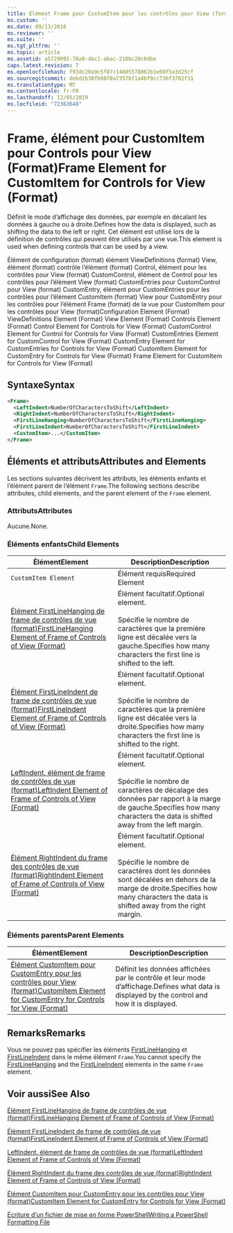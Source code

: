 ```yaml
---
title: Élément Frame pour CustomItem pour les contrôles pour View (format) | Microsoft Docs
ms.custom: ''
ms.date: 09/13/2016
ms.reviewer: ''
ms.suite: ''
ms.tgt_pltfrm: ''
ms.topic: article
ms.assetid: a5729091-78a9-4bc1-abac-210bc20c6dbe
caps.latest.revision: 7
ms.openlocfilehash: f93dc20a9c5f87c14605578062b1e60f5a3d25cf
ms.sourcegitcommit: debd2b38fb8070a7357bf1a4bf9cc736f3702f31
ms.translationtype: MT
ms.contentlocale: fr-FR
ms.lasthandoff: 12/05/2019
ms.locfileid: "72363648"
---
```

# <a name="frame-element-for-customitem-for-controls-for-view-format"></a><span data-ttu-id="3559a-102">Frame, élément pour CustomItem pour Controls pour View (Format)</span><span class="sxs-lookup"><span data-stu-id="3559a-102">Frame Element for CustomItem for Controls for View (Format)</span></span>

<span data-ttu-id="3559a-103">Définit le mode d’affichage des données, par exemple en décalant les données à gauche ou à droite.</span><span class="sxs-lookup"><span data-stu-id="3559a-103">Defines how the data is displayed, such as shifting the data to the left or right.</span></span> <span data-ttu-id="3559a-104">Cet élément est utilisé lors de la définition de contrôles qui peuvent être utilisés par une vue.</span><span class="sxs-lookup"><span data-stu-id="3559a-104">This element is used when defining controls that can be used by a view.</span></span>

<span data-ttu-id="3559a-105">Élément de configuration (format) élément ViewDefinitions (format) View, élément (format) contrôle l’élément (format) Control, élément pour les contrôles pour View (format) CustomControl, élément de Control pour les contrôles pour l’élément View (format) CustomEntries pour CustomControl pour View (format) CustomEntry, élément pour CustomEntries pour les contrôles pour l’élément CustomItem (format) View pour CustomEntry pour les contrôles pour l’élément Frame (format) de la vue pour CustomItem pour les contrôles pour View (format)</span><span class="sxs-lookup"><span data-stu-id="3559a-105">Configuration Element (Format) ViewDefinitions Element (Format) View Element (Format) Controls Element (Format) Control Element for Controls for View (Format) CustomControl Element for Control for Controls for View (Format) CustomEntries Element for CustomControl for View (Format) CustomEntry Element for CustomEntries for Controls for View (Format) CustomItem Element for CustomEntry for Controls for View (Format) Frame Element for CustomItem for Controls for View (Format)</span></span>

## <a name="syntax"></a><span data-ttu-id="3559a-106">Syntaxe</span><span class="sxs-lookup"><span data-stu-id="3559a-106">Syntax</span></span>

```xml
<Frame>
  <LeftIndent>NumberOfCharactersToShift</LeftIndent>
  <RightIndent>NumberOfCharactersToShift</RightIndent>
  <FirstLineHanging>NumberOfCharactersToShift</FirstLineHanging>
  <FirstLineIndent>NumberOfCharactersToShift</FirstLineIndent>
  <CustomItem>...</CustomItem>
</Frame>
```

## <a name="attributes-and-elements"></a><span data-ttu-id="3559a-107">Éléments et attributs</span><span class="sxs-lookup"><span data-stu-id="3559a-107">Attributes and Elements</span></span>

<span data-ttu-id="3559a-108">Les sections suivantes décrivent les attributs, les éléments enfants et l’élément parent de l’élément `Frame`.</span><span class="sxs-lookup"><span data-stu-id="3559a-108">The following sections describe attributes, child elements, and the parent element of the `Frame` element.</span></span>

### <a name="attributes"></a><span data-ttu-id="3559a-109">Attributs</span><span class="sxs-lookup"><span data-stu-id="3559a-109">Attributes</span></span>

<span data-ttu-id="3559a-110">Aucune.</span><span class="sxs-lookup"><span data-stu-id="3559a-110">None.</span></span>

### <a name="child-elements"></a><span data-ttu-id="3559a-111">Éléments enfants</span><span class="sxs-lookup"><span data-stu-id="3559a-111">Child Elements</span></span>

|<span data-ttu-id="3559a-112">Élément</span><span class="sxs-lookup"><span data-stu-id="3559a-112">Element</span></span>|<span data-ttu-id="3559a-113">Description</span><span class="sxs-lookup"><span data-stu-id="3559a-113">Description</span></span>|
|-------------|-----------------|
|`CustomItem Element`|<span data-ttu-id="3559a-114">Élément requis</span><span class="sxs-lookup"><span data-stu-id="3559a-114">Required Element</span></span>|
|[<span data-ttu-id="3559a-115">Élément FirstLineHanging de frame de contrôles de vue (format)</span><span class="sxs-lookup"><span data-stu-id="3559a-115">FirstLineHanging Element of Frame of Controls of View (Format)</span></span>](./firstlinehanging-element-for-frame-for-controls-for-view-format.md)|<span data-ttu-id="3559a-116">Élément facultatif.</span><span class="sxs-lookup"><span data-stu-id="3559a-116">Optional element.</span></span><br /><br /> <span data-ttu-id="3559a-117">Spécifie le nombre de caractères que la première ligne est décalée vers la gauche.</span><span class="sxs-lookup"><span data-stu-id="3559a-117">Specifies how many characters the first line is shifted to the left.</span></span>|
|[<span data-ttu-id="3559a-118">Élément FirstLineIndent de frame de contrôles de vue (format)</span><span class="sxs-lookup"><span data-stu-id="3559a-118">FirstLineIndent Element of Frame of Controls of View (Format)</span></span>](./firstlineindent-element-for-frame-for-controls-for-view-format.md)|<span data-ttu-id="3559a-119">Élément facultatif.</span><span class="sxs-lookup"><span data-stu-id="3559a-119">Optional element.</span></span><br /><br /> <span data-ttu-id="3559a-120">Spécifie le nombre de caractères que la première ligne est décalée vers la droite.</span><span class="sxs-lookup"><span data-stu-id="3559a-120">Specifies how many characters the first line is shifted to the right.</span></span>|
|[<span data-ttu-id="3559a-121">LeftIndent, élément de frame de contrôles de vue (format)</span><span class="sxs-lookup"><span data-stu-id="3559a-121">LeftIndent Element of Frame of Controls of View (Format)</span></span>](./leftindent-element-for-frame-for-controls-for-view-format.md)|<span data-ttu-id="3559a-122">Élément facultatif.</span><span class="sxs-lookup"><span data-stu-id="3559a-122">Optional element.</span></span><br /><br /> <span data-ttu-id="3559a-123">Spécifie le nombre de caractères de décalage des données par rapport à la marge de gauche.</span><span class="sxs-lookup"><span data-stu-id="3559a-123">Specifies how many characters the data is shifted away from the left margin.</span></span>|
|[<span data-ttu-id="3559a-124">Élément RightIndent du frame des contrôles de vue (format)</span><span class="sxs-lookup"><span data-stu-id="3559a-124">RightIndent Element of Frame of Controls of View (Format)</span></span>](./rightindent-element-for-frame-for-controls-for-view-format.md)|<span data-ttu-id="3559a-125">Élément facultatif.</span><span class="sxs-lookup"><span data-stu-id="3559a-125">Optional element.</span></span><br /><br /> <span data-ttu-id="3559a-126">Spécifie le nombre de caractères dont les données sont décalées en dehors de la marge de droite.</span><span class="sxs-lookup"><span data-stu-id="3559a-126">Specifies how many characters the data is shifted away from the right margin.</span></span>|

### <a name="parent-elements"></a><span data-ttu-id="3559a-127">Éléments parents</span><span class="sxs-lookup"><span data-stu-id="3559a-127">Parent Elements</span></span>

|<span data-ttu-id="3559a-128">Élément</span><span class="sxs-lookup"><span data-stu-id="3559a-128">Element</span></span>|<span data-ttu-id="3559a-129">Description</span><span class="sxs-lookup"><span data-stu-id="3559a-129">Description</span></span>|
|-------------|-----------------|
|[<span data-ttu-id="3559a-130">Élément CustomItem pour CustomEntry pour les contrôles pour View (format)</span><span class="sxs-lookup"><span data-stu-id="3559a-130">CustomItem Element for CustomEntry for Controls for View (Format)</span></span>](./customitem-element-for-customentry-for-controls-for-view-format.md)|<span data-ttu-id="3559a-131">Définit les données affichées par le contrôle et leur mode d’affichage.</span><span class="sxs-lookup"><span data-stu-id="3559a-131">Defines what data is displayed by the control and how it is displayed.</span></span>|

## <a name="remarks"></a><span data-ttu-id="3559a-132">Remarks</span><span class="sxs-lookup"><span data-stu-id="3559a-132">Remarks</span></span>

<span data-ttu-id="3559a-133">Vous ne pouvez pas spécifier les éléments [FirstLineHanging](./firstlinehanging-element-for-frame-for-controls-for-view-format.md) et [FirstLineIndent](./firstlineindent-element-for-frame-for-controls-for-view-format.md) dans le même élément `Frame`.</span><span class="sxs-lookup"><span data-stu-id="3559a-133">You cannot specify the [FirstLineHanging](./firstlinehanging-element-for-frame-for-controls-for-view-format.md) and the [FirstLineIndent](./firstlineindent-element-for-frame-for-controls-for-view-format.md) elements in the same `Frame` element.</span></span>

## <a name="see-also"></a><span data-ttu-id="3559a-134">Voir aussi</span><span class="sxs-lookup"><span data-stu-id="3559a-134">See Also</span></span>

[<span data-ttu-id="3559a-135">Élément FirstLineHanging de frame de contrôles de vue (format)</span><span class="sxs-lookup"><span data-stu-id="3559a-135">FirstLineHanging Element of Frame of Controls of View (Format)</span></span>](./firstlinehanging-element-for-frame-for-controls-for-view-format.md)

[<span data-ttu-id="3559a-136">Élément FirstLineIndent de frame de contrôles de vue (format)</span><span class="sxs-lookup"><span data-stu-id="3559a-136">FirstLineIndent Element of Frame of Controls of View (Format)</span></span>](./firstlineindent-element-for-frame-for-controls-for-view-format.md)

[<span data-ttu-id="3559a-137">LeftIndent, élément de frame de contrôles de vue (format)</span><span class="sxs-lookup"><span data-stu-id="3559a-137">LeftIndent Element of Frame of Controls of View (Format)</span></span>](./leftindent-element-for-frame-for-controls-for-view-format.md)

[<span data-ttu-id="3559a-138">Élément RightIndent du frame des contrôles de vue (format)</span><span class="sxs-lookup"><span data-stu-id="3559a-138">RightIndent Element of Frame of Controls of View (Format)</span></span>](./rightindent-element-for-frame-for-controls-for-view-format.md)

[<span data-ttu-id="3559a-139">Élément CustomItem pour CustomEntry pour les contrôles pour View (format)</span><span class="sxs-lookup"><span data-stu-id="3559a-139">CustomItem Element for CustomEntry for Controls for View (Format)</span></span>](./customitem-element-for-customentry-for-controls-for-view-format.md)

[<span data-ttu-id="3559a-140">Écriture d’un fichier de mise en forme PowerShell</span><span class="sxs-lookup"><span data-stu-id="3559a-140">Writing a PowerShell Formatting File</span></span>](./writing-a-powershell-formatting-file.md)
